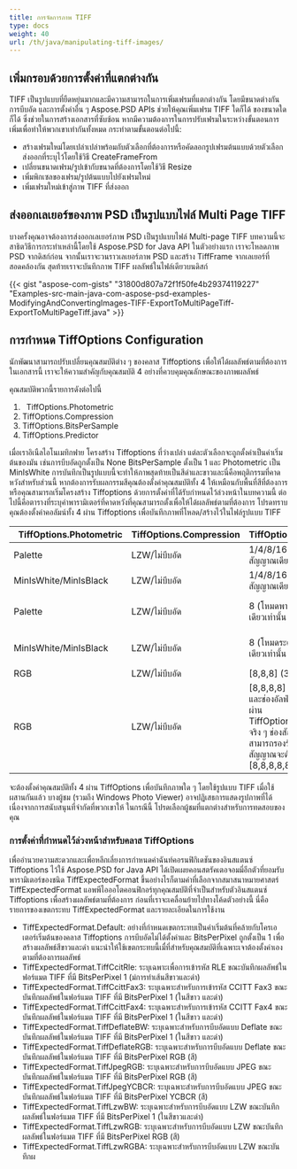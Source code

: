 ```yaml
---
title: การจัดการภาพ TIFF
type: docs
weight: 40
url: /th/java/manipulating-tiff-images/
---
```


## **เพิ่มกรอบด้วยการตั้งค่าที่แตกต่างกัน**
TIFF เป็นรูปแบบที่ยืดหยุ่นมากและมีความสามารถในการเพิ่มเฟรมที่แตกต่างกัน โดยมีขนาดต่างกัน การบีบอัด และการตั้งค่าอื่น ๆ  Aspose.PSD APIs ช่วยให้คุณเพิ่มเฟรม TIFF ใดก็ได้ ของขนาดใดก็ได้ ซึ่งช่วยในการสร้างเอกสารที่ซับซ้อน หากมีความต้องการในการปรับเฟรมในระหว่างขั้นตอนการเพิ่มเพื่อทำให้พวกเขาเท่ากันทั้งหมด กระทำตามขั้นตอนต่อไปนี้:

- สร้างเฟรมใหม่โดยเปล่าเปล่าพร้อมกับตัวเลือกที่ต้องการหรือคัดลอกรูปเฟรมต้นแบบด้วยตัวเลือกส่งออกที่ระบุไว้โดยใช้วิธี CreateFrameFrom
- เปลี่ยนขนาดเฟรม/รูปเข้ากับขนาดที่ต้องการโดยใช้วิธี Resize
- เพิ่มพิกเซลของเฟรม/รูปต้นแบบไปยังเฟรมใหม่
- เพิ่มเฟรมใหม่เข้าสู่ภาพ TIFF ที่ส่งออก
## **ส่งออกเลเยอร์ของภาพ PSD เป็นรูปแบบไฟล์ Multi Page TIFF**
บางครั้งคุณอาจต้องการส่งออกเลเยอร์ภาพ PSD เป็นรูปแบบไฟล์ Multi-page TIFF บทความนี้จะสาธิตวิธีการกระทำเหล่านี้โดยใช้ Aspose.PSD for Java API ในตัวอย่างแรก เราจะโหลดภาพ PSD จากดิสก์ก่อน จากนั้นเราจะวนราวเลเยอร์ภาพ PSD และสร้าง TiffFrame จากเลเยอร์ที่สอดคล้องกัน สุดท้ายเราจะบันทึกภาพ TIFF ผลลัพธ์ในไฟล์เดียวบนดิสก์

{{< gist "aspose-com-gists" "31800d807a72f1f50fe4b29374119227" "Examples-src-main-java-com-aspose-psd-examples-ModifyingAndConvertingImages-TIFF-ExportToMultiPageTiff-ExportToMultiPageTiff.java" >}}
## **การกำหนด TiffOptions Configuration**


นักพัฒนาสามารถปรับเปลี่ยนคุณสมบัติต่าง ๆ ของคลาส Tiffoptions เพื่อให้ได้ผลลัพธ์ตามที่ต้องการ ในเอกสารนี้ เราจะให้ความสำคัญกับคุณสมบัติ 4 อย่างที่ควบคุมคุณลักษณะของภาพผลลัพธ์

คุณสมบัติพวกนี้รายการดังต่อไปนี้

1. ` `TiffOptions.Photometric
1. TiffOptions.Compression
1. TiffOptions.BitsPerSample
1. TiffOptions.Predictor

เมื่อเราอิเนืลไอโนเมทิกฟาย โครงสร้าง Tiffoptions ที่ว่างเปล่า แต่ละตัวเลือกจะถูกตั้งค่าเป็นค่าเริ่มต้นของมัน เช่นการบีบอัดถูกตั้งเป็น None  BitsPerSample ตั้งเป็น 1 และ Photometric เป็น MinIsWhite การบันทึกเป็นรูปแบบนี้จะทำให้ภาพสุดท้ายเป็นสีดำและขาวและนี่คือพฤติกรรมที่คาดหวังสำหรับส่วนนี้ หากต้องการรับผลกรรมสีคุณต้องตั้งค่าคุณสมบัติทั้ง 4 ให้เหมือนกับพื้นที่สีที่ต้องการ หรือคุณสามารถเริ่มโครงสร้าง Tiffoptions ด้วยการตั้งค่าที่ได้รับกำหนดไว้ล่วงหน้าในบทความนี้ ต่อไปนี้คือตารางที่ระบุค่าพารามิเตอร์ที่คาดหวังที่คุณสามารถตั้งเพื่อให้ได้ผลลัพธ์ตามที่ต้องการ โปรดทราบคุณต้องตั้งค่าคอลัมน์ทั้ง 4 ผ่าน Tiffoptions เพื่อบันทึกภาพที่โหลด/สร้างไว้ในไฟล์รูปแบบ TIFF

|` `**TiffOptions.Photometric**|**TiffOptions.Compression**|**TiffOptions.BitsPerSample**|**TiffOptions.Predictor**|
| :- | :- | :- | :- |
|Palette|LZW/ไม่บีบอัด|1/4/8/16 (โหมดพาเลตสี) ช่องสัญญาณเดียวเท่านั้น|ไม่มี|
|MinIsWhite/MinIsBlack|LZW/ไม่บีบอัด|1/4/8/16 (โหมดระดับเทา) ช่องสัญญาณเดียวเท่านั้น|ไม่มี|
|Palette|LZW/ไม่บีบอัด|8 (โหมดพาเลตสี) ช่องสัญญาณเดียวเท่านั้น|แนวนอน (การบีบอัดได้มากขึ้นสำหรับแนวแบบ LZW แบบเดียวกัน)|
|MinIsWhite/MinIsBlack|LZW/ไม่บีบอัด|8 (โหมดระดับสีเทา) ช่องสัญญาณเดียวเท่านั้น|แนวนอน (การบีบอัดได้มากขึ้นสำหรับแนวแบบ LZW แบบเดียวกัน)|
|RGB|LZW/ไม่บีบอัด|[8,8,8] (3 ช่องสััญญาณ RGB)|ไม่มี/แนวนอน|
|RGB|LZW/ไม่บีบอัด|[8,8,8,8] (3 ช่องสัญญาณ RGB และช่องอัลฟ่าเพิ่มเติมอาจถูกกำหนดผ่าน TiffOptions.AlphaStorage จริง ๆ ช่องสัญญาณเพิ่มเติมใด ๆ สามารถรองรับได้ แต่แต่ละช่องสัญญาณจะต้องมีขนาดบิต 8 เช่น [8,8,8,8,8,8]|ไม่มี/แนวนอน|
จะต้องตั้งค่าคุณสมบัติทั้ง 4 ผ่าน TiffOptions เพื่อบันทึกภาพใด ๆ โดยใช้รูปแบบ TIFF เมื่อใช้ผสานกันแล้ว บางผู้ชม (รวมถึง Windows Photo Viewer) อาจปฏิเสธการแสดงรูปภาพที่ได้เนื่องจากการสนับสนุนที่จำกัดที่พวกเขาให้ ในกรณีนี้ โปรดเลือกผู้ชมที่แตกต่างสำหรับการทดสอบของคุณ
### **การตั้งค่าที่กำหนดไว้ล่วงหน้าสำหรับคลาส TiffOptions**
เพื่ออำนวยความสะดวกและเพื่อหลีกเลี่ยงการกำหนดค่าฉันท์คอรนฟิกิเดชันของอินสแตนซ์ Tiffoptions ไว้ใช้  Aspose.PSD for Java API ได้เปิดเผยคอนสตรัคเตอจอมมี่อีกตัวที่ยอมรับพารามิเตอร์ของชนิด TiffExpectedFormat ขึ้นอย่างไรก็ตามค่าที่เลือกจากสมาสนาหมายศาสตร์ TiffExpectedFormat แอพพีไอออโตคอนฟิกอร์ทุกคุณสมบัติที่จำเป็นสำหรับตัวอินสแตนซ์ Tiffoptions เพื่อสร้างผลลัพธ์ตามที่ต้องการ ก่อนที่เราจะเคลื่อนย้ายไปทางโค้ดตัวอย่างนี้ นี่คือรายการของเขตกระทบ TiffExpectedFormat และรายละเอียดในการใช้งาน

- TiffExpectedFormat.Default: อย่างที่กำหนดเขตกระทบเป็นค่าเริ่มต้นที่คล้ายกับโครเอเตอร์เริ่มต้นของคลาส Tiffoptions การบีบอัดไม่ได้ตั้งค่าและ BitsPerPixel ถูกตั้งเป็น 1 เพื่อสร้างผลลัพธ์สีขาวและดำ แนะนำให้ใช้เขตกระทบนี้เมื่ที่สำหรับคุณสมบัติที่เฉพาะเจาต้องตั้งค่าเองตามที่ต้องการผลลัพธ์
- TiffExpectedFormat.TiffCcitRle: ระบุเฉพาะเพื่อการเข้ารหัส RLE ขณะบันทึกผลลัพธ์ในฟอร์แมต TIFF ที่มี BitsPerPixel 1 (ม่การทำเส้นสีขาวและดำ)
- TiffExpectedFormat.TiffCcittFax3: ระบุเฉพาะสำหรับการเข้ารหัส CCITT Fax3 ขณะบันทึกผลลัพธ์ในฟอร์แมต TIFF ที่มี BitsPerPixel 1 (ในสีขาว และดำ)
- TiffExpectedFormat.TiffCcittFax4: ระบุเฉพาะสำหรับการเข้ารหัส CCITT Fax4 ขณะบันทึกผลลัพธ์ในฟอร์แมต TIFF ที่มี BitsPerPixel 1 (ในสีขาว และดำ)
- TiffExpectedFormat.TiffDeflateBW: ระบุเฉพาะสำหรับการบีบอัดแบบ Deflate ขณะบันทึกผลลัพธ์ในฟอร์แมต TIFF ที่มี BitsPerPixel 1 (ในสีขาว และดำ)
- TiffExpectedFormat.TiffDeflateRGB: ระบุเฉพาะสำหรับการบีบอัดแบบ Deflate ขณะบันทึกผลลัพธ์ในฟอร์แมต TIFF ที่มี BitsPerPixel RGB (สี)
- TiffExpectedFormat.TiffJpegRGB: ระบุเฉพาะสำหรับการบีบอัดแบบ JPEG ขณะบันทึกผลลัพธ์ในฟอร์แมต TIFF ที่มี BitsPerPixel RGB (สี)
- TiffExpectedFormat.TiffJpegYCBCR: ระบุเฉพาะสำหรับการบีบอัดแบบ JPEG ขณะบันทึกผลลัพธ์ในฟอร์แมต TIFF ที่มี BitsPerPixel YCBCR (สี)
- TiffExpectedFormat.TiffLzwBW: ระบุเฉพาะสำหรับการบีบอัดแบบ LZW ขณะบันทึกผลลัพธ์ในฟอร์แมต TIFF ที่มี BitsPerPixel 1 (ในสีขาวและดำ)
- TiffExpectedFormat.TiffLzwRGB: ระบุเฉพาะสำหรับการบีบอัดแบบ LZW ขณะบันทึกผลลัพธ์ในฟอร์แมต TIFF ที่มี BitsPerPixel RGB (สี)
- TiffExpectedFormat.TiffLzwRGBA: ระบุเฉพาะสำหรับการบีบอัดแบบ LZW ขณะบันทึกผ
